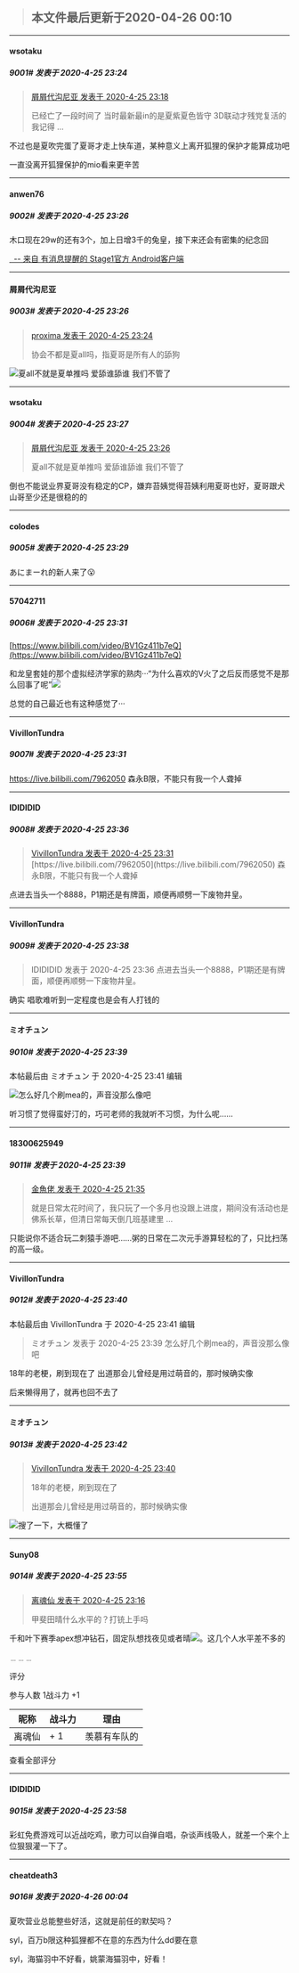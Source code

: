 > ## **本文件最后更新于2020-04-26 00:10** 



-----

####  wsotaku  
##### 9001#       发表于 2020-4-25 23:24



<blockquote><a href="httphttps://bbs.saraba1st.com/2b/forum.php?mod=redirect&amp;goto=findpost&amp;pid=47205591&amp;ptid=1924531" target="_blank">屑屑代沟尼亚 发表于 2020-4-25 23:18</a>

已经亡了一段时间了 当时最新最in的是夏紫夏色皆守 3D联动才残党复活的我记得 ...</blockquote>
不过也是夏吹完蛋了夏哥才走上快车道，某种意义上离开狐狸的保护才能算成功吧

一直没离开狐狸保护的mio看来更辛苦







-----

####  anwen76  
##### 9002#       发表于 2020-4-25 23:26




木口现在29w的还有3个，加上日增3千的兔皇，接下来还会有密集的纪念回

[  -- 来自 有消息提醒的 Stage1官方 Android客户端](https://www.coolapk.com/apk/140634)







-----

####  屑屑代沟尼亚  
##### 9003#       发表于 2020-4-25 23:26



<blockquote><a href="httphttps://bbs.saraba1st.com/2b/forum.php?mod=redirect&amp;goto=findpost&amp;pid=47205630&amp;ptid=1924531" target="_blank">proxima 发表于 2020-4-25 23:24</a>

协会不都是夏all吗，指夏哥是所有人的舔狗</blockquote>
<img src="https://static.saraba1st.com/image/smiley/face2017/068.png" referrerpolicy="no-referrer">夏all不就是夏单推吗 爱舔谁舔谁 我们不管了







-----

####  wsotaku  
##### 9004#       发表于 2020-4-25 23:27



<blockquote><a href="httphttps://bbs.saraba1st.com/2b/forum.php?mod=redirect&amp;goto=findpost&amp;pid=47205651&amp;ptid=1924531" target="_blank">屑屑代沟尼亚 发表于 2020-4-25 23:26</a>

夏all不就是夏单推吗 爱舔谁舔谁 我们不管了</blockquote>
倒也不能说业界夏哥没有稳定的CP，嫌弃苔姨觉得苔姨利用夏哥也好，夏哥跟犬山哥至少还是很稳的的







-----

####  colodes  
##### 9005#       发表于 2020-4-25 23:29




あにまーれ的新人来了😮







-----

####  57042711  
##### 9006#       发表于 2020-4-25 23:31



[https://www.bilibili.com/video/BV1Gz411b7eQ](https://www.bilibili.com/video/BV1Gz411b7eQ)

和龙皇套娃的那个虚拟经济学家的熟肉···“为什么喜欢的V火了之后反而感觉不是那么回事了呢”<img src="https://static.saraba1st.com/image/smiley/face2017/186.png" referrerpolicy="no-referrer">

总觉的自己最近也有这种感觉了···







-----

####  VivillonTundra  
##### 9007#       发表于 2020-4-25 23:31




https://live.bilibili.com/7962050 森永B限，不能只有我一个人聋掉







-----

####  IDIDIDID  
##### 9008#       发表于 2020-4-25 23:36



<blockquote><a href="httphttps://bbs.saraba1st.com/2b/forum.php?mod=redirect&amp;goto=findpost&amp;pid=47205679&amp;ptid=1924531" target="_blank">VivillonTundra 发表于 2020-4-25 23:31</a>
[https://live.bilibili.com/7962050](https://live.bilibili.com/7962050) 森永B限，不能只有我一个人聋掉</blockquote>
点进去当头一个8888，P1期还是有牌面，顺便再顺劈一下废物井皇。







-----

####  VivillonTundra  
##### 9009#       发表于 2020-4-25 23:38



<blockquote>IDIDIDID 发表于 2020-4-25 23:36
点进去当头一个8888，P1期还是有牌面，顺便再顺劈一下废物井皇。</blockquote>
确实 唱歌难听到一定程度也是会有人打钱的







-----

####  ミオチュン  
##### 9010#       发表于 2020-4-25 23:39



 本帖最后由 ミオチュン 于 2020-4-25 23:41 编辑 

<img src="https://static.saraba1st.com/image/smiley/face2017/068.png" referrerpolicy="no-referrer">怎么好几个刷mea的，声音没那么像吧

听习惯了觉得蛮好汀的，巧可老师的我就听不习惯，为什么呢……








-----

####  18300625949  
##### 9011#       发表于 2020-4-25 23:39



<blockquote><a href="httphttps://bbs.saraba1st.com/2b/forum.php?mod=redirect&amp;goto=findpost&amp;pid=47204533&amp;ptid=1924531" target="_blank">金魚佬 发表于 2020-4-25 21:35</a>

就是日常太花时间了，我只玩了一个多月也没跟上进度，期间没有活动也是佛系长草，但清日常每天倒几班基建里 ...</blockquote>
只能说你不适合玩二刺猿手游吧……粥的日常在二次元手游算轻松的了，只比扫荡的高一级。







-----

####  VivillonTundra  
##### 9012#       发表于 2020-4-25 23:40



 本帖最后由 VivillonTundra 于 2020-4-25 23:41 编辑 
<blockquote>ミオチュン 发表于 2020-4-25 23:39
怎么好几个刷mea的，声音没那么像吧</blockquote>
18年的老梗，刷到现在了
出道那会儿曾经是用过萌音的，那时候确实像


后来懒得用了，就再也回不去了








-----

####  ミオチュン  
##### 9013#       发表于 2020-4-25 23:42



<blockquote><a href="httphttps://bbs.saraba1st.com/2b/forum.php?mod=redirect&amp;goto=findpost&amp;pid=47205750&amp;ptid=1924531" target="_blank">VivillonTundra 发表于 2020-4-25 23:40</a>

18年的老梗，刷到现在了

出道那会儿曾经是用过萌音的，那时候确实像</blockquote>
<img src="https://static.saraba1st.com/image/smiley/face2017/067.png" referrerpolicy="no-referrer">搜了一下，大概懂了







-----

####  Suny08  
##### 9014#       发表于 2020-4-25 23:55



<blockquote><a href="httphttps://bbs.saraba1st.com/2b/forum.php?mod=redirect&amp;goto=findpost&amp;pid=47205579&amp;ptid=1924531" target="_blank">离魂仙 发表于 2020-4-25 23:16</a>

甲斐田晴什么水平的？打铳上手吗</blockquote>
千和叶下赛季apex想冲钻石，固定队想找夜见或者晴<img src="https://static.saraba1st.com/image/smiley/face2017/037.png" referrerpolicy="no-referrer">。这几个人水平差不多的



﹍﹍﹍

评分





 参与人数 1战斗力 +1

|昵称|战斗力|理由|
|----|---|---|
| 离魂仙| + 1|羡慕有车队的|



查看全部评分






-----

####  IDIDIDID  
##### 9015#       发表于 2020-4-25 23:58




彩虹免费游戏可以近战吃鸡，歌力可以自弹自唱，杂谈声线吸人，就差一个来个上位狠狠灌一下了。







-----

####  cheatdeath3  
##### 9016#       发表于 2020-4-26 00:04




夏吹营业总能整些好活，这就是前任的默契吗？

syl，百万b限这种狐狸都不在意的东西为什么dd要在意

syl，海猫羽中不好看，姚蒙海猫羽中，好看！





                                                 